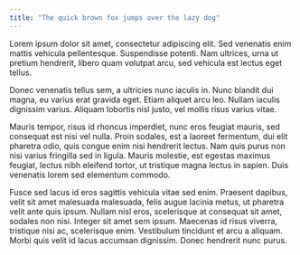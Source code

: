 ```yaml
---
title: "The quick brown fox jumps over the lazy dog"
---
```


Lorem ipsum dolor sit amet, consectetur adipiscing elit. Sed venenatis enim mattis vehicula pellentesque. Suspendisse potenti. Nam ultrices, urna ut pretium hendrerit, libero quam volutpat arcu, sed vehicula est lectus eget tellus.

Donec venenatis tellus sem, a ultricies nunc iaculis in. Nunc blandit dui magna, eu varius erat gravida eget. Etiam aliquet arcu leo. Nullam iaculis dignissim varius. Aliquam lobortis nisl justo, vel mollis risus varius vitae.

Mauris tempor, risus id rhoncus imperdiet, nunc eros feugiat mauris, sed consequat est nisi vel nulla. Proin sodales, est a laoreet fermentum, dui elit pharetra odio, quis congue enim nisi hendrerit lectus. Nam quis purus non nisi varius fringilla sed in ligula. Mauris molestie, est egestas maximus feugiat, lectus nibh eleifend tortor, ut tristique magna lectus in sapien. Duis venenatis lorem sed elementum commodo.

Fusce sed lacus id eros sagittis vehicula vitae sed enim. Praesent dapibus, velit sit amet malesuada malesuada, felis augue lacinia metus, ut pharetra velit ante quis ipsum. Nullam nisl eros, scelerisque at consequat sit amet, sodales non nisi. Integer sit amet sem ipsum. Maecenas id risus viverra, tristique nisi ac, scelerisque enim. Vestibulum tincidunt et arcu a aliquam. Morbi quis velit id lacus accumsan dignissim. Donec hendrerit nunc purus.
